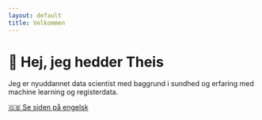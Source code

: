 ```yaml
---
layout: default
title: Velkommen
---
```


# 👋 Hej, jeg hedder Theis

Jeg er nyuddannet data scientist med baggrund i sundhed og erfaring med machine learning og registerdata.

[🇬🇧 Se siden på engelsk](/en/)
